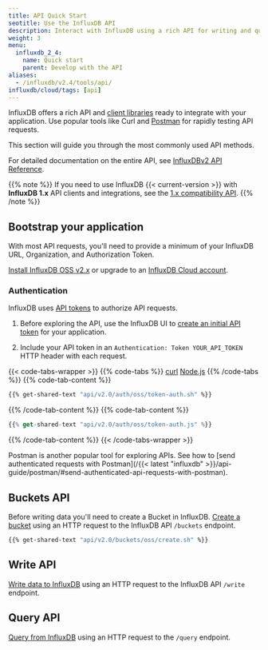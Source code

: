 ```yaml
---
title: API Quick Start
seotitle: Use the InfluxDB API
description: Interact with InfluxDB using a rich API for writing and querying data and more.
weight: 3
menu:
  influxdb_2_4:
    name: Quick start
    parent: Develop with the API
aliases:
  - /influxdb/v2.4/tools/api/
influxdb/cloud/tags: [api]
---
```


InfluxDB offers a rich API and [client libraries](/influxdb/v2.4/api-guide/client-libraries) ready to integrate with your application. Use popular tools like Curl and [Postman](/influxdb/v2.4/api-guide/postman) for rapidly testing API requests.

This section will guide you through the most commonly used API methods.

For detailed documentation on the entire API, see [InfluxDBv2 API Reference](/influxdb/v2.4/reference/api/#influxdb-v2-api-documentation).

{{% note %}}
If you need to use InfluxDB {{< current-version >}} with **InfluxDB 1.x** API clients and integrations, see the [1.x compatibility API](/influxdb/v2.4/reference/api/influxdb-1x/).
{{% /note %}}

## Bootstrap your application

With most API requests, you'll need to provide a minimum of your InfluxDB URL, Organization, and Authorization Token.

[Install InfluxDB OSS v2.x](/influxdb/v2.4/install/) or upgrade to
an [InfluxDB Cloud account](/influxdb/cloud/sign-up).

### Authentication

InfluxDB uses [API tokens](/influxdb/v2.4/security/tokens/) to authorize API requests.

1. Before exploring the API, use the InfluxDB UI to
[create an initial API token](/influxdb/v2.4/security/tokens/create-token/) for your application.

2. Include your API token in an `Authentication: Token YOUR_API_TOKEN` HTTP header with each request.

{{< code-tabs-wrapper >}}
{{% code-tabs %}}
[curl](#curl)
[Node.js](#nodejs)
{{% /code-tabs %}}
{{% code-tab-content %}}
```sh
{{% get-shared-text "api/v2.0/auth/oss/token-auth.sh" %}}
```
{{% /code-tab-content %}}
{{% code-tab-content %}}
```js
{{% get-shared-text "api/v2.0/auth/oss/token-auth.js" %}}
```
{{% /code-tab-content %}}
{{< /code-tabs-wrapper >}}

Postman is another popular tool for exploring APIs. See how to [send authenticated requests with Postman](/{{< latest "influxdb" >}}/api-guide/postman/#send-authenticated-api-requests-with-postman).

## Buckets API

Before writing data you'll need to create a Bucket in InfluxDB.
[Create a bucket](/influxdb/v2.4/organizations/buckets/create-bucket/#create-a-bucket-using-the-influxdb-api) using an HTTP request to the InfluxDB API `/buckets` endpoint.

```sh
{{% get-shared-text "api/v2.0/buckets/oss/create.sh" %}}
```

## Write API

[Write data to InfluxDB](/influxdb/v2.4/write-data/developer-tools/api/) using an HTTP request to the InfluxDB API `/write` endpoint.

## Query API

[Query from InfluxDB](/influxdb/v2.4/query-data/execute-queries/influx-api/) using an HTTP request to the `/query` endpoint.

